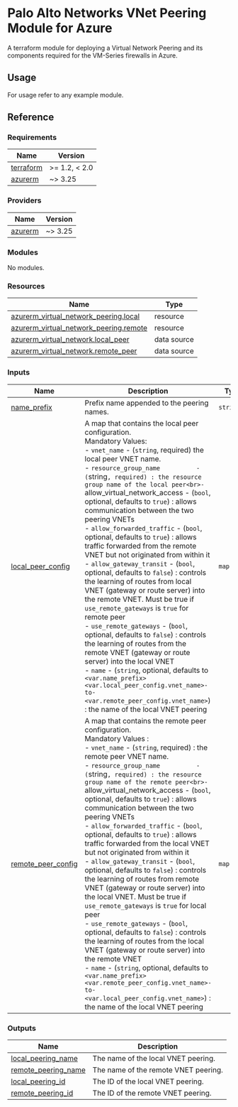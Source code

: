 # Palo Alto Networks VNet Peering Module for Azure

A terraform module for deploying a Virtual Network Peering and its components required for the VM-Series firewalls in Azure.

## Usage

For usage refer to any example module.

## Reference
<!-- BEGINNING OF PRE-COMMIT-TERRAFORM DOCS HOOK -->
### Requirements

| Name | Version |
|------|---------|
| <a name="requirement_terraform"></a> [terraform](#requirement\_terraform) | >= 1.2, < 2.0 |
| <a name="requirement_azurerm"></a> [azurerm](#requirement\_azurerm) | ~> 3.25 |

### Providers

| Name | Version |
|------|---------|
| <a name="provider_azurerm"></a> [azurerm](#provider\_azurerm) | ~> 3.25 |

### Modules

No modules.

### Resources

| Name | Type |
|------|------|
| [azurerm_virtual_network_peering.local](https://registry.terraform.io/providers/hashicorp/azurerm/latest/docs/resources/virtual_network_peering) | resource |
| [azurerm_virtual_network_peering.remote](https://registry.terraform.io/providers/hashicorp/azurerm/latest/docs/resources/virtual_network_peering) | resource |
| [azurerm_virtual_network.local_peer](https://registry.terraform.io/providers/hashicorp/azurerm/latest/docs/data-sources/virtual_network) | data source |
| [azurerm_virtual_network.remote_peer](https://registry.terraform.io/providers/hashicorp/azurerm/latest/docs/data-sources/virtual_network) | data source |

### Inputs

| Name | Description | Type | Default | Required |
|------|-------------|------|---------|:--------:|
| <a name="input_name_prefix"></a> [name\_prefix](#input\_name\_prefix) | Prefix name appended to the peering names. | `string` | `""` | no |
| <a name="input_local_peer_config"></a> [local\_peer\_config](#input\_local\_peer\_config) | A map that contains the local peer configuration.<br>Mandatory Values: <br>- `vnet_name`                   - (`string`, required) the local peer VNET name.<br>- `resource_group_name          - (`string`, required) : the resource group name of the local peer<br>- `allow\_virtual\_network\_access - (`bool`, optional, defaults to `true`) : allows communication between the two peering VNETs<br>- `allow_forwarded_traffic`     - (`bool`, optional, defaults to `true`) : allows traffic forwarded from the remote VNET but not originated from within it<br>- `allow_gateway_transit`       - (`bool`, optional, defaults to `false`) : controls the learning of routes from local VNET (gateway or route server) into the remote VNET. Must be true if `use_remote_gateways` is `true` for remote peer<br>- `use_remote_gateways`         - (`bool`, optional, defaults to `false`) : controls the learning of routes from the remote VNET (gateway or route server) into the local VNET<br>- `name`                        - (`string`, optional, defaults to `<var.name_prefix><var.local_peer_config.vnet_name>-to-<var.remote_peer_config.vnet_name>`) : the name of the local VNET peering | `map(any)` | n/a | yes |
| <a name="input_remote_peer_config"></a> [remote\_peer\_config](#input\_remote\_peer\_config) | A map that contains the remote peer configuration.<br>Mandatory Values :<br>- `vnet_name`                   - (`string`, required) : the remote peer VNET name.<br>- `resource_group_name          - (`string`, required) : the resource group name of the remote peer<br>- `allow\_virtual\_network\_access - (`bool`, optional, defaults to `true`) : allows communication between the two peering VNETs<br>- `allow_forwarded_traffic`     - (`bool`, optional, defaults to `true`) : allows traffic forwarded from the local VNET but not originated from within it<br>- `allow_gateway_transit`       - (`bool`, optional, defaults to `false`) : controls the learning of routes from remote VNET (gateway or route server) into the local VNET. Must be true if `use_remote_gateways` is `true` for local peer<br>- `use_remote_gateways`         - (`bool`, optional, defaults to `false`) : controls the learning of routes from the local VNET (gateway or route server) into the remote VNET<br>- `name`                        - (`string`, optional, defaults to `<var.name_prefix><var.remote_peer_config.vnet_name>-to-<var.local_peer_config.vnet_name>`) : the name of the local VNET peering | `map(any)` | n/a | yes |

### Outputs

| Name | Description |
|------|-------------|
| <a name="output_local_peering_name"></a> [local\_peering\_name](#output\_local\_peering\_name) | The name of the local VNET peering. |
| <a name="output_remote_peering_name"></a> [remote\_peering\_name](#output\_remote\_peering\_name) | The name of the remote VNET peering. |
| <a name="output_local_peering_id"></a> [local\_peering\_id](#output\_local\_peering\_id) | The ID of the local VNET peering. |
| <a name="output_remote_peering_id"></a> [remote\_peering\_id](#output\_remote\_peering\_id) | The ID of the remote VNET peering. |
<!-- END OF PRE-COMMIT-TERRAFORM DOCS HOOK -->